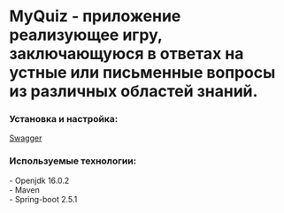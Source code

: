 <h1>MyQuiz - приложение реализующее игру, заключающуюся в ответах на устные или письменные вопросы из различных областей знаний.</h1>
<h3>Установка и настройка:</h3>
<p><a href="http://localhost:8080/swagger-ui.html" class="blank">Swagger</a></p>
<h3>Используемые технологии:</h3>
- Openjdk 16.0.2 <br>
- Maven <br>
- Spring-boot 2.5.1 <br>
